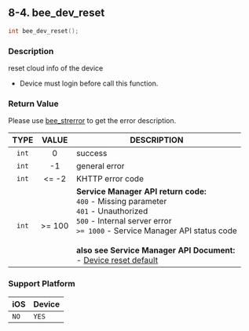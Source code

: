 ## 8-4. bee_dev_reset

```c
int bee_dev_reset();
```

### Description

reset cloud info of the device

* Device must login before call this function.

### Return Value

Please use [bee_strerror](../03_Information/3.5_bee_strerror.md) to get the error description.

| TYPE | VALUE | DESCRIPTION |
| :---: | :---: | --- |
| `int` | 0 | success |
| `int` | -1 | general error |
| `int` | <= -2 | KHTTP error code |
| `int` | >= 100 | **Service Manager API return code:**<br> `400` - Missing parameter<br> `401` - Unauthorized<br> `500` - Internal server error<br> `>= 1000` - Service Manager API status code <br><br> **also see Service Manager API Document:**<br> - [Device reset default](https://docs.google.com/a/gemteks.com/document/d/1Ve6e-1oF0yb-MAV8Kh6kBTny0wTrK8BHDCqNcV7gZE4/edit#heading=h.7mqjk19e9gz9) |

### Support Platform

| iOS | Device |
| --- | --- |
| `NO` | `YES` |
